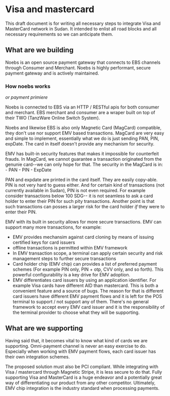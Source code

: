 # Visa and mastercard

This draft document is for writing all necessary steps to integrate Visa and MasterCard network in Sudan. It intended to enlist all road blocks and all necessary requirements so we can anticipate them.


## What are we building

Noebs is an open source payment gateway that connects to EBS channels through Consumer and Merchant. Noebs is highly performant, secure payment gateway and is actively maintained. 

### How noebs works

_or payment primiere_

Noebs is connected to EBS via an HTTP / RESTful apis for both consumer and merchant. EBS merchant and consumer are a wraper built on top of their TWO (TanzWare Online Switch System). 

Noebs and likewise EBS is also only Magnetic Card (MagCard) compatible, they don't use nor support EMV based transactions. MagCard are very easy and simple to implement, essentially what we do is just sending PAN, PIN, expDate. The card in itself doesn't provide any mechanism for security. 

EMV has built-in security features that makes it impossible for counterfeit frauds. In MagCard, we cannot guarantee a transaction originated from the genunie card--we can only hope for that. The security in the MagCard is in:
    - PAN
    - PIN
    - ExpDate

PAN and expdate are printed in the card itself. They are easily copy-able. PIN is not very hard to guess either. And for certain kind of transactions (not currently available in Sudan), PIN is not even required. For example consider transactions below 100 SDG-- it is not seamless to ask a card holder to enter their PIN for such pity transactions. Another point is that such transactions can posses a larger risk for the card holder *if* they were to enter their PIN.

EMV with its built in security allows for more secure transactions. EMV can support many more transactions, for example:

- EMV provides mechansim against card cloning by means of issuing certified keys for card issuers
- offline transactions is permitted within EMV framework
- In EMV transaction scope, a terminal can apply certain security and risk management steps to further secure transactions
- Card holder chip (EMV chip) can provides a list of preferred payment schemes (For example PIN only, PIN + otp, CVV only, and so forth). This powerful configurability is a key drive for EMV adoption.
- EMV differentiates card issuers by using an application identifier. For example Visa cards have different AID than mastercard. This is both a convenient feature and a source of bugs. The reason for that is different card issuers have different EMV payment flows and it is left for the POS terminal to support / not support any of them. There's no general framework to accept every EMV card issuer and it is the responsibility of the terminal provider to choose what they will be supporting.


## What are we supporting

Having said that, it becomes vital to know what kind of cards we are supporting. Omni-payment channel is never an easy exercise to do. Especially when working with EMV payment flows, each card issuer has their own integration schemes. 

The proposed solution must also be PCI compliant. While integrating with Visa / mastercard through Magnetic Stripe, it is less secure to do that. Fully supporting Visa and MasterCard is a huge endeavor and a potentially great way of differentiating our product from any other competitor. Ultimately, EMV chip integration is the industry standard when processing payments. 